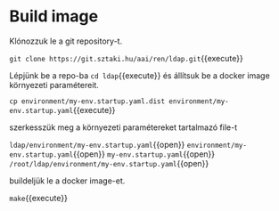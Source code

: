# Build image

Klónozzuk le a git repository-t.

`git clone https://git.sztaki.hu/aai/ren/ldap.git`{{execute}}

Lépjünk be a repo-ba `cd ldap`{{execute}} és állítsuk be a docker image környezeti paramétereit.

`cp environment/my-env.startup.yaml.dist environment/my-env.startup.yaml`{{execute}}

szerkesszük meg a környezeti paramétereket tartalmazó file-t

`ldap/environment/my-env.startup.yaml`{{open}}
`environment/my-env.startup.yaml`{{open}}
`my-env.startup.yaml`{{open}}
`/root/ldap/environment/my-env.startup.yaml`{{open}}

buildeljük le a docker image-et.

`make`{{execute}}

